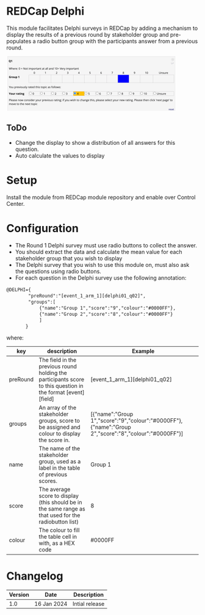 # REDCap Delphi

This module facilitates Delphi surveys in REDCap by adding a mechanism to display the results of a previous round
by stakeholder group and pre-populates a radio button group with the participants answer from a previous round.

![An example of how the display is changed](Documents/img01.png)

## ToDo
- Change the display to show a distribution of all answers for this question.
- Auto calculate the values to display

# Setup
Install the module from REDCap module repository and enable over Control Center.

# Configuration
- The Round 1 Delphi survey must use radio buttons to collect the answer.
- You should extract the data and calculate the mean value for each stakeholder group that you wish to display
- The Delphi survey that you wish to use this module on, must also ask the questions using radio buttons.
- For each question in the Delphi survey use the following annotation:

```
@DELPHI={
        "preRound":"[event_1_arm_1][delphi01_q02]",
        "groups":[
            {"name":"Group 1","score":"9","colour":"#0000FF"},
            {"name":"Group 2","score":"8","colour":"#0000FF"}
            ]
       }
```

where:

| key | description                                                                                                  | Example |
| --- |--------------------------------------------------------------------------------------------------------------| ------- |
| preRound | The field in the previous round holding the participants score to this question in the format [event][field] | [event_1_arm_1][delphi01_q02] |
| groups | An array of the stakeholder groups, score to be assigned and colour to display the score in.                 | [{"name":"Group 1","score":"9","colour":"#0000FF"},{"name":"Group 2","score":"8","colour":"#0000FF"}] |
| name | The name of the stakeholder group, used as a label in the table of previous scores.                          | Group 1 |
| score | The average score to display (this should be in the same range as that used for the radiobutton list)        | 8 |
| colour | The colour to fill the table cell in with, as a HEX code | #0000FF |

# Changelog

| Version | Date | Description |
| ------- | ---- | ----------- |
| 1.0 | 16 Jan 2024 | Intial release |

